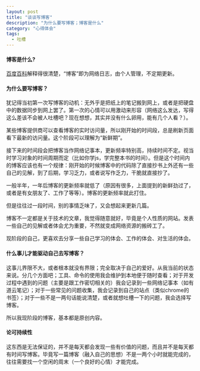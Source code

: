 ```yaml
---
layout: post
title: "谈谈写博客"
description: "为什么要写博客；博客是什么"
category: "心得体会"
tags: 
  - 吐槽
---
```


#### 博客是什么?

[百度百科](http://baike.baidu.com/subview/1509/4904688.htm)解释得很清楚，“博客”即为网络日志，由个人管理，不定期更新。

#### 为什么要写博客？

犹记得当初第一次写博客的动机：无外乎是把纸上的笔记搬到网上，或者是把硬盘中的数据同步到网上罢了。第一次的心情可以用激动来形容（网络这么发达，写得这么差该不会被人吐槽吧？现在想想，其实并没有什么卵用，能有几个人看？）。

某些博客提供商可以查看博客的实时访问量，所以刚开始的时间段，总是刷新页面看下最新的访问量。这个阶段可以理解为“新鲜期”。

接下来的时间段会把博客当作网络记事本，更新频率特别高，持续时间不定。视当时学习对象的时间周期而定（比如你学js，学完整本书的时间）。但是这个时间内的博客应该也有一个规律：刚开始的时候博客中的代码除了直接抄书上外还有一些自己的见解，到了后期，学习乏力，或者说写作乏力，干脆就直接抄了。

一般半年，一年后博客的更新频率就低了（原因有很多，上面提到的新鲜劲过了，或者是有女朋友了、工作了等等）。博客的更新频率就此打住。

但是往往过一段时间，别的事情乏味了，又会想起来更新几篇。

博客不一定都是关于技术的文章，我觉得随意就好，毕竟是个人性质的网站。发表一些自己的见解或者体会尤为重要，不然就变成网络资源的搬砖工了。

现阶段的自己，更喜欢去分享一些自己学习的体会、工作的体会、对生活的体会。

#### 什么事儿才能驱动自己去写博客？

这事儿界限不大，或者根本就没有界限；完全取决于自己的爱好。从我当前的状态来说。分几个方面吧；工具、命令的使用我会维护到本地便于随时查看；对于开发过程中遇到的问题（主要是跟工作密切相关的）我会记录到一些网络记事本（如有道云笔记）；对于一些常见的问题收集，我会记录到自己的站点（类似chrome的书签）；对于一些不是一两句话能说清楚，或者就想吐槽一下的问题，我会选择写博客。

所以我现阶段的博客，基本都是原创内容。

#### 论可持续性

这东西是无法保证的，并不是每天都会发现一些有价值的问题，而且并不是每天都有时间写博客。毕竟写一篇博客（融入自己的思想）不是一两个小时就能完成的，往往需要找一个空闲的周末（一个良好的心情）才能完成。

